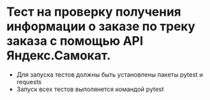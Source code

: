﻿# Тест на проверку получения информации о заказе по треку заказа с помощью API Яндекс.Самокат.
- Для запуска тестов должны быть установлены пакеты pytest и requests
- Запуск всех тестов выполянется командой pytest